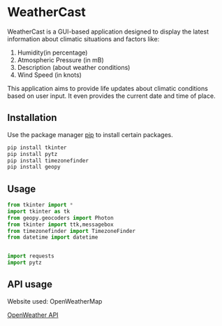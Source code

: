 # WeatherCast

WeatherCast is a GUI-based application designed to display the latest information about climatic situations and factors like:

1. Humidity(in percentage)
2. Atmospheric Pressure (in mB)
3. Description (about weather conditions)
4. Wind Speed (in knots)

This application aims to provide life updates about climatic conditions based on user input. It even provides the current date and time of place.

## Installation

Use the package manager [pip](https://pip.pypa.io/en/stable/) to install certain packages.

```bash
pip install tkinter
pip install pytz
pip install timezonefinder
pip install geopy

```

## Usage

```python
from tkinter import *
import tkinter as tk
from geopy.geocoders import Photon
from tkinter import ttk,messagebox
from timezonefinder import TimezoneFinder
from datetime import datetime


import requests
import pytz
```

## API usage

Website used: OpenWeatherMap

[OpenWeather API](https://openweathermap.org/)
